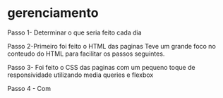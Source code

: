 # gerenciamento
Passo 1- Determinar o que seria feito cada dia

Passo 2-Primeiro foi feito o HTML das paginas Teve um grande foco no conteudo do HTML para facilitar os passos seguintes.


Passo 3- Foi feito o CSS das paginas com um pequeno toque de responsividade utilizando media queries e flexbox

Passo 4 - Com 
